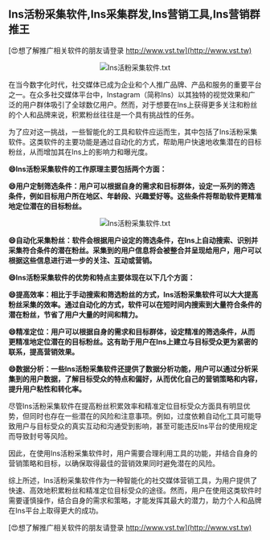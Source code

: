 ## **Ins活粉采集软件,Ins采集群发,Ins营销工具,Ins营销群推王**

[😍想了解推广相关软件的朋友请登录 http://www.vst.tw](http://www.vst.tw)

 <center><img src="https://vst.tw/MP4/tuiguang/png/3.png" alt="Ins活粉采集软件.txt"></center>

在当今数字化时代，社交媒体已成为企业和个人推广品牌、产品和服务的重要平台之一。在众多社交媒体平台中，Instagram（简称Ins）以其独特的视觉效果和广泛的用户群体吸引了全球数亿用户。然而，对于想要在Ins上获得更多关注和粉丝的个人和品牌来说，积累粉丝往往是一个具有挑战性的任务。

为了应对这一挑战，一些智能化的工具和软件应运而生，其中包括了Ins活粉采集软件。这类软件的主要功能是通过自动化的方式，帮助用户快速地收集潜在的目标粉丝，从而增加其在Ins上的影响力和曝光度。

**😄Ins活粉采集软件的工作原理主要包括两个方面：**

**😄用户定制筛选条件：用户可以根据自身的需求和目标群体，设定一系列的筛选条件，例如目标用户所在地区、年龄段、兴趣爱好等。这些条件将帮助软件更精准地定位潜在的目标粉丝。**

 <center><img src="https://vst.tw/MP4/tuiguang/png/6.png" alt="Ins活粉采集软件.txt"></center>

**😄自动化采集粉丝：软件会根据用户设定的筛选条件，在Ins上自动搜索、识别并采集符合条件的潜在粉丝。采集到的用户信息将会被整合并呈现给用户，用户可以根据这些信息进行进一步的关注、互动或营销。**

**😄Ins活粉采集软件的优势和特点主要体现在以下几个方面：**

**😄提高效率：相比于手动搜索和筛选粉丝的方式，Ins活粉采集软件可以大大提高粉丝采集的效率。通过自动化的方式，软件可以在短时间内搜索到大量符合条件的潜在粉丝，节省了用户大量的时间和精力。**

**😄精准定位：用户可以根据自身的需求和目标群体，设定精准的筛选条件，从而更精准地定位潜在的目标粉丝。这有助于用户在Ins上建立与目标受众更为紧密的联系，提高营销效果。**

**😄数据分析：一些Ins活粉采集软件还提供了数据分析功能，用户可以通过分析采集到的用户数据，了解目标受众的特点和偏好，从而优化自己的营销策略和内容，提升用户粘性和转化率。**

尽管Ins活粉采集软件在提高粉丝积累效率和精准定位目标受众方面具有明显优势，但同时也存在一些潜在的风险和注意事项。例如，过度依赖自动化工具可能导致用户与目标受众的真实互动和沟通受到影响，甚至可能违反Ins平台的使用规定而导致封号等风险。

因此，在使用Ins活粉采集软件时，用户需要合理利用工具的功能，并结合自身的营销策略和目标，以确保取得最佳的营销效果同时避免潜在的风险。

综上所述，Ins活粉采集软件作为一种智能化的社交媒体营销工具，为用户提供了快速、高效地积累粉丝和精准定位目标受众的途径。然而，用户在使用这类软件时需要谨慎操作，结合自身的需求和策略，才能发挥其最大的潜力，助力个人和品牌在Ins平台上取得更大的成功。

[😍想了解推广相关软件的朋友请登录 http://www.vst.tw](http://www.vst.tw)



